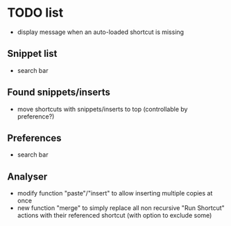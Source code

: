 # TODO list

* display message when an auto-loaded shortcut is missing

## Snippet list
* search bar

## Found snippets/inserts
* move shortcuts with snippets/inserts to top (controllable by preference?)

## Preferences
* search bar

## Analyser
* modify function "paste"/"insert" to allow inserting multiple copies at once
* new function "merge" to simply replace all non recursive "Run Shortcut" actions with their referenced shortcut (with option to exclude some)

